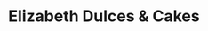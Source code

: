 ---
title: "Elizabeth Dulces & Cakes"
url: /ciudad-de-panama/elizabeth-dulces-und-cakes/
shop: Bäckerei
---